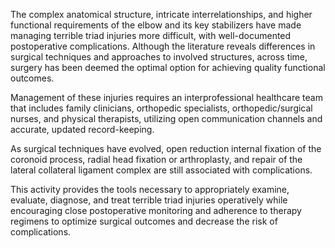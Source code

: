 The complex anatomical structure, intricate interrelationships, and higher functional requirements of the elbow and its key stabilizers have made managing terrible triad injuries more difficult, with well-documented postoperative complications. Although the literature reveals differences in surgical techniques and approaches to involved structures, across time, surgery has been deemed the optimal option for achieving quality functional outcomes.

Management of these injuries requires an interprofessional healthcare team that includes family clinicians, orthopedic specialists, orthopedic/surgical nurses, and physical therapists, utilizing open communication channels and accurate, updated record-keeping.

As surgical techniques have evolved, open reduction internal fixation of the coronoid process, radial head fixation or arthroplasty, and repair of the lateral collateral ligament complex are still associated with complications.

This activity provides the tools necessary to appropriately examine, evaluate, diagnose, and treat terrible triad injuries operatively while encouraging close postoperative monitoring and adherence to therapy regimens to optimize surgical outcomes and decrease the risk of complications.